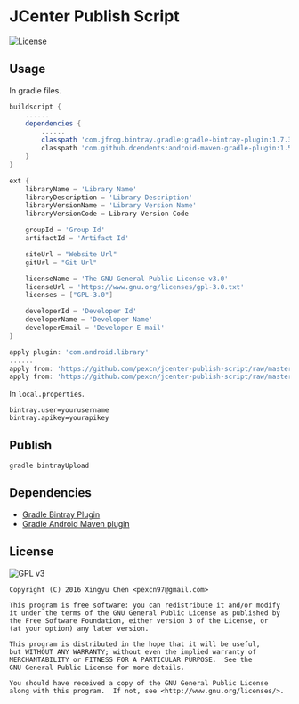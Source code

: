 # JCenter Publish Script

[![License](https://img.shields.io/badge/license-GPL-green.svg?style=flat-square)](https://github.com/pexcn/jcenter-publish-script/blob/master/LICENSE)

## Usage

In gradle files.

```gradle
buildscript {
    ......
    dependencies {
        ......
        classpath 'com.jfrog.bintray.gradle:gradle-bintray-plugin:1.7.3'
        classpath 'com.github.dcendents:android-maven-gradle-plugin:1.5'
    }
}

ext {
    libraryName = 'Library Name'
    libraryDescription = 'Library Description'
    libraryVersionName = 'Library Version Name'
    libraryVersionCode = Library Version Code

    groupId = 'Group Id'
    artifactId = 'Artifact Id'

    siteUrl = "Website Url"
    gitUrl = "Git Url"

    licenseName = 'The GNU General Public License v3.0'
    licenseUrl = 'https://www.gnu.org/licenses/gpl-3.0.txt'
    licenses = ["GPL-3.0"]

    developerId = 'Developer Id'
    developerName = 'Developer Name'
    developerEmail = 'Developer E-mail'
}

apply plugin: 'com.android.library'
......
apply from: 'https://github.com/pexcn/jcenter-publish-script/raw/master/install.gradle'
apply from: 'https://github.com/pexcn/jcenter-publish-script/raw/master/bintray.gradle'
```

In `local.properties`.
```
bintray.user=yourusername
bintray.apikey=yourapikey
```

## Publish
```
gradle bintrayUpload
```

## Dependencies

* [Gradle Bintray Plugin](https://github.com/bintray/gradle-bintray-plugin)
* [Gradle Android Maven plugin](https://github.com/dcendents/android-maven-gradle-plugin)

## License

![GPL v3](https://www.gnu.org/graphics/gplv3-127x51.png)

```
Copyright (C) 2016 Xingyu Chen <pexcn97@gmail.com>

This program is free software: you can redistribute it and/or modify
it under the terms of the GNU General Public License as published by
the Free Software Foundation, either version 3 of the License, or
(at your option) any later version.

This program is distributed in the hope that it will be useful,
but WITHOUT ANY WARRANTY; without even the implied warranty of
MERCHANTABILITY or FITNESS FOR A PARTICULAR PURPOSE.  See the
GNU General Public License for more details.

You should have received a copy of the GNU General Public License
along with this program.  If not, see <http://www.gnu.org/licenses/>.
```
